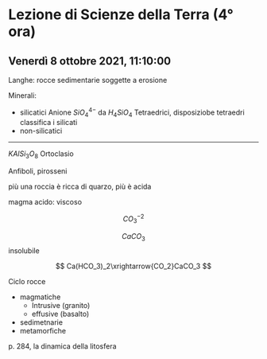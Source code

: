 # Lezione di Scienze della Terra (4° ora) 
## Venerdì 8 ottobre 2021, 11:10:00

Langhe: rocce sedimentarie soggette a erosione

Minerali:
* silicatici
Anione $SiO_4^{4-}$ da $H_4SiO_4$
Tetraedrici, disposiziobe tetraedri classifica i silicati
* non-silicatici



---
$KAlSi_3O_8$ Ortoclasio

Anfiboli, pirosseni


più una roccia è ricca di quarzo, più è acida

magma acido: viscoso

$$
CO^{-2}_3
$$

$$
CaCO_3
$$
insolubile

$$
Ca(HCO_3)_2\xrightarrow{CO_2}CaCO_3
$$

Ciclo rocce
* magmatiche
	* Intrusive (granito)
	* effusive (basalto)
* sedimetnarie
* metamorfiche

p. 284, la dinamica della litosfera
<!--stackedit_data:
eyJoaXN0b3J5IjpbLTEyNzgzMjMwNjQsMTg5ODczMDQyNCwxNT
YzODY0MTIsLTEzOTM0ODY2MzldfQ==
-->